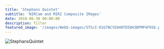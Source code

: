 ```yaml
---
title: 'Stephans Quintet'
subtitle: 'NIRCam and MIRI Composite IMages'
date: 2018-06-30 00:00:00
description: filler
featured_image: '/images/Webb-images/STScI-01G7NCYE040TD50H3BPMP4FRS6.png'
---
```


![StephansQuintet](/site/images/Webb-images/stephansquintet.jpg)

